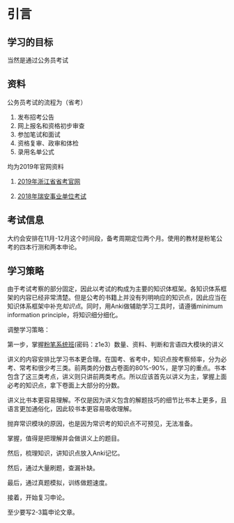 # 引言

## 学习的目标

当然是通过公务员考试

## 资料

公务员考试的流程为（省考）

1. 发布招考公告
2. 网上报名和资格初步审查
3. 参加笔试和面试
4. 资格复审、政审和体检
5. 录用名单公式

均为2019年官网资料

1. [2019年浙江省省考官网](http://gwy.zjks.gov.cn/zjgwy2019/website/init.htm)

2. [2018年瑞安事业单位考试](http://www.ruian.gov.cn/art/2018/9/13/art_1442289_21156447.html)



## 考试信息

大约会安排在11月-12月这个时间段，备考周期定位两个月。使用的教材是粉笔公考的四本行测和两本申论。

## 学习策略

由于考试考察的部分固定，因此以考试的构成为主要的知识体框架。各知识体系框架的内容已经非常清楚。但是公考的书籍上并没有列明响应的知识点，因此应当在知识体系框架中补充*知识点*。同时，用Anki做辅助学习工具时，请遵循minimum information principle，将知识细分细化。 

调整学习策略：

第一步，掌握[粉笔系统班](https://pan.baidu.com/s/1kx-KMqAUWM5kuyjKHmF-Lw)(密码：z1e3）数量、资料、判断和言语四大模块的讲义

讲义的内容安排比学习书本更合理。在国考、省考中，知识点按考察频率，分为必考、常考和很少考三类。前两类的分数占卷面的80%-90%，是学习的重点。书本包含了这三类考点，讲义则只讲前两类考点。所以应该首先以讲义为主，掌握上面必考的知识点，拿下卷面上大部分的分数。

讲义比书本更容易理解。不仅是因为讲义包含的解题技巧的细节比书本上更多，且语言更加通俗化，因此较书本更容易吸收理解。

抛弃常识模块的原因，也是因为常识考的知识点不可预见，无法准备。

掌握，值得是把理解并会做讲义上的题目。

然后，梳理知识，讲知识点放入Anki记忆。

然后，通过大量刷题，查漏补缺。

最后，通过真题模拟，训练做题速度。

接着，开始复习申论。

至少要写2-3篇申论文章。